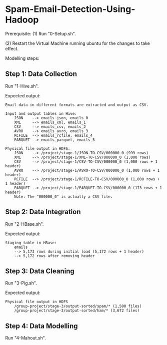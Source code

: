 # Spam-Email-Detection-Using-Hadoop

Prerequisite:
(1) Run "0-Setup.sh".

(2) Restart the Virtual Machine running ubuntu for the changes to take effect.

Modelling steps:

## Step 1: Data Collection

Run "1-Hive.sh".

Expected output:

    Email data in different formats are extracted and output as CSV.

    Input and output tables in Hive:
        JSON    --> emails_json, emails_0
        XML     --> emails_xml, emails_1
        CSV     --> emails_csv, emails_2
        AVRO    --> emails_avro, emails_3
        RCFILE  --> emails_rcfile, emails_4
        PARQUET --> emails_parquet, emails_5

    Physical file output in HDFS:
        JSON    --> /project/stage-1/JSON-TO-CSV/000000_0 (999 rows)
        XML     --> /project/stage-1/XML-TO-CSV/000000_0 (1,000 rows)
        CSV     --> /project/stage-1/CSV-TO-CSV/000000_0 (1,000 rows + 1 header)
        AVRO    --> /project/stage-1/AVRO-TO-CSV/000000_0 (1,000 rows + 1 header)
        RCFILE  --> /project/stage-1/RCFILE-TO-CSV/000000_0 (1,000 rows + 1 header)
        PARQUET --> /project/stage-1/PARQUET-TO-CSV/000000_0 (173 rows + 1 header)
        Note: The "000000_0" is actually a CSV file.

## Step 2: Data Integration

Run "2-HBase.sh".

Expected output:

    Staging table in HBase:
        emails
        --> 5,173 rows during initial load (5,172 rows + 1 header)
        --> 5,172 rows after removing header

## Step 3: Data Cleaning

Run "3-Pig.sh".

Expected output:

    Physical file output in HDFS
        /group-project/stage-3/output-sorted/spam/* (1,500 files)
        /group-project/stage-3/output-sorted/ham/* (3,672 files)

## Step 4: Data Modelling

Run "4-Mahout.sh".
